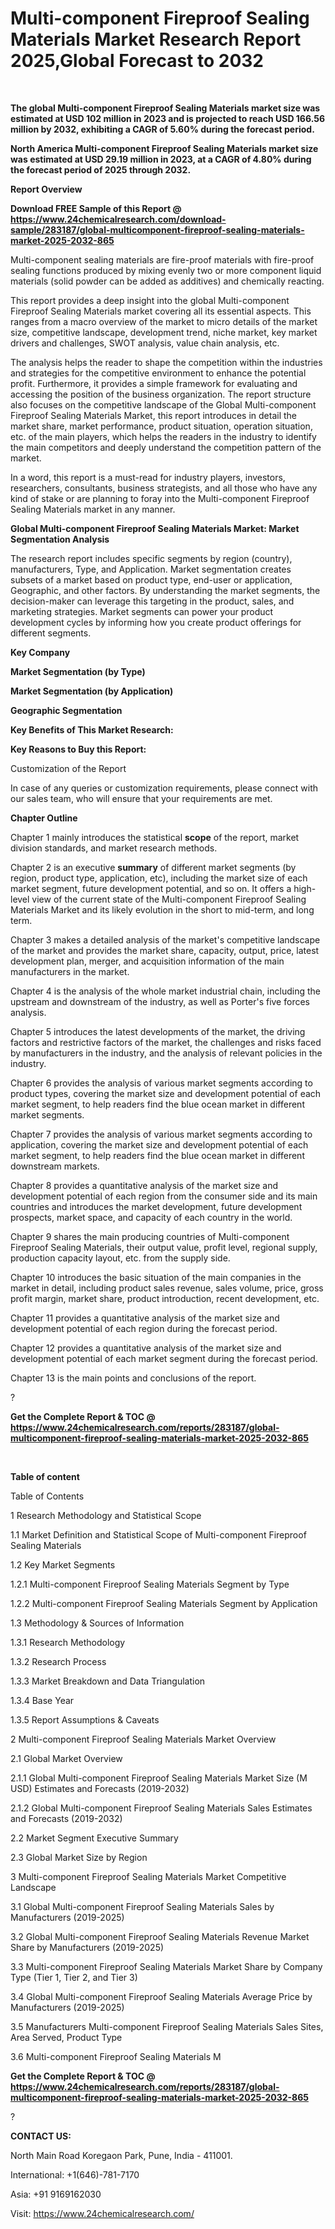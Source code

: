 <h1>Multi-component Fireproof Sealing Materials Market Research Report 2025,Global Forecast to 2032</h1><br/><p><strong>The global Multi-component Fireproof Sealing Materials market size was estimated at USD 102 million in 2023 and is projected to reach USD 166.56 million by 2032, exhibiting a <strong>CAGR</strong> of 5.60% during the forecast period.</strong></p>
 
 
 
 <p><strong>North America Multi-component Fireproof Sealing Materials market size was estimated at USD 29.19 million in 2023, at a <strong>CAGR</strong> of 4.80% during the forecast period of 2025 through 2032.</strong></p>
 
 
 
 <p><strong>Report Overview</strong></p>
 
 
 
 <div><b>Download FREE Sample of this Report @ <a href="https://www.24chemicalresearch.com/download-sample/283187/global-multicomponent-fireproof-sealing-materials-market-2025-2032-865">https://www.24chemicalresearch.com/download-sample/283187/global-multicomponent-fireproof-sealing-materials-market-2025-2032-865</a></b></div>
 
 
 
 <p>Multi-component sealing materials are fire-proof materials with fire-proof sealing functions produced by mixing evenly two or more component liquid materials (solid powder can be added as additives) and chemically reacting.</p>
 
 
 
 <p>This report provides a deep insight into the global Multi-component Fireproof Sealing Materials market covering all its essential aspects. This ranges from a macro overview of the market to micro details of the market size, competitive landscape, development trend, niche market, key market drivers and challenges, SWOT analysis, value chain analysis, etc.</p>
 
 
 
 <p>The analysis helps the reader to shape the competition within the industries and strategies for the competitive environment to enhance the potential profit. Furthermore, it provides a simple framework for evaluating and accessing the position of the business organization. The report structure also focuses on the competitive landscape of the Global Multi-component Fireproof Sealing Materials Market, this report introduces in detail the market share, market performance, product situation, operation situation, etc. of the main players, which helps the readers in the industry to identify the main competitors and deeply understand the competition pattern of the market.</p>
 
 
 
 <p>In a word, this report is a must-read for industry players, investors, researchers, consultants, business strategists, and all those who have any kind of stake or are planning to foray into the Multi-component Fireproof Sealing Materials market in any manner.</p>
 
 
 
 <p><strong>Global Multi-component Fireproof Sealing Materials Market: Market Segmentation Analysis</strong></p>
 
 
 
 <p>The research report includes specific segments by region (country), manufacturers, Type, and Application. Market segmentation creates subsets of a market based on product type, end-user or application, Geographic, and other factors. By understanding the market segments, the decision-maker can leverage this targeting in the product, sales, and marketing strategies. Market segments can power your product development cycles by informing how you create product offerings for different segments.</p>
 
 
 
 <p><strong>Key Company</strong></p>
 
 
 
 <p><strong>Market Segmentation (by Type)</strong></p>
 
 
 
 <p><strong>Market Segmentation (<strong>by Application</strong>)</strong></p>
 
 
 
 <p><strong>Geographic Segmentation</strong></p>
 
 
 
 <p><strong>Key Benefits of This Market Research:</strong></p>
 
 
 
 <p><strong>Key <strong>Reasons to Buy</strong> this Report:</strong></p>
 
 
 
 <p>Customization of the Report</p>
 
 
 
 <p>In case of any queries or customization requirements, please connect with our sales team, who will ensure that your requirements are met.</p>
 
 
 
 <p><strong>Chapter Outline</strong></p>
 
 
 
 <p>Chapter 1 mainly introduces the statistical <strong>scope</strong> of the report, market division standards, and market research methods.</p>
 
 
 
 <p>Chapter 2 is an executive <strong>summary</strong> of different market segments (by region, product type, application, etc), including the market size of each market segment, future development potential, and so on. It offers a high-level view of the current state of the Multi-component Fireproof Sealing Materials Market and its likely evolution in the short to mid-term, and long term.</p>
 
 
 
 <p>Chapter 3 makes a detailed analysis of the market&#39;s competitive landscape of the market and provides the market share, capacity, output, price, latest development plan, merger, and acquisition information of the main manufacturers in the market.</p>
 
 
 
 <p>Chapter 4 is the analysis of the whole market industrial chain, including the upstream and downstream of the industry, as well as Porter&#39;s five forces analysis.</p>
 
 
 
 <p>Chapter 5 introduces the latest developments of the market, the driving factors and restrictive factors of the market, the challenges and risks faced by manufacturers in the industry, and the analysis of relevant policies in the industry.</p>
 
 
 
 <p>Chapter 6 provides the analysis of various market segments according to product types, covering the market size and development potential of each market segment, to help readers find the blue ocean market in different market segments.</p>
 
 
 
 <p>Chapter 7 provides the analysis of various market segments according to application, covering the market size and development potential of each market segment, to help readers find the blue ocean market in different downstream markets.</p>
 
 
 
 <p>Chapter 8 provides a quantitative analysis of the market size and development potential of each region from the consumer side and its main countries and introduces the market development, future development prospects, market space, and capacity of each country in the world.</p>
 
 
 
 <p>Chapter 9 shares the main producing countries of Multi-component Fireproof Sealing Materials, their output value, profit level, regional supply, production capacity layout, etc. from the supply side.</p>
 
 
 
 <p>Chapter 10 introduces the basic situation of the main companies in the market in detail, including product sales revenue, sales volume, price, gross profit margin, market share, product introduction, recent development, etc.</p>
 
 
 
 <p>Chapter 11 provides a quantitative analysis of the market size and development potential of each region during the forecast period.</p>
 
 
 
 <p>Chapter 12 provides a quantitative analysis of the market size and development potential of each market segment during the forecast period.</p>
 
 
 
 <p>Chapter 13 is the main points and conclusions of the report.</p>
 
 
 
 <p>? </p>
 
 
 
 <div><b>Get the Complete Report & TOC @ <a href="https://www.24chemicalresearch.com/reports/283187/global-multicomponent-fireproof-sealing-materials-market-2025-2032-865">https://www.24chemicalresearch.com/reports/283187/global-multicomponent-fireproof-sealing-materials-market-2025-2032-865</a></b></div>
 
 
 
 <p><br />
 
 <b>Table of content</b></p>
 
 
 
 <p>Table of Contents<br />
 
 1 Research Methodology and Statistical Scope<br />
 
 1.1 Market Definition and Statistical Scope of Multi-component Fireproof Sealing Materials<br />
 
 1.2 Key Market Segments<br />
 
 1.2.1 Multi-component Fireproof Sealing Materials Segment by Type<br />
 
 1.2.2 Multi-component Fireproof Sealing Materials Segment by Application<br />
 
 1.3 Methodology & Sources of Information<br />
 
 1.3.1 Research Methodology<br />
 
 1.3.2 Research Process<br />
 
 1.3.3 Market Breakdown and Data Triangulation<br />
 
 1.3.4 Base Year<br />
 
 1.3.5 Report Assumptions & Caveats<br />
 
 2 Multi-component Fireproof Sealing Materials Market Overview<br />
 
 2.1 Global Market Overview<br />
 
 2.1.1 Global Multi-component Fireproof Sealing Materials Market Size (M USD) Estimates and Forecasts (2019-2032)<br />
 
 2.1.2 Global Multi-component Fireproof Sealing Materials Sales Estimates and Forecasts (2019-2032)<br />
 
 2.2 Market Segment Executive Summary<br />
 
 2.3 Global Market Size by Region<br />
 
 3 Multi-component Fireproof Sealing Materials Market Competitive Landscape<br />
 
 3.1 Global Multi-component Fireproof Sealing Materials Sales by Manufacturers (2019-2025)<br />
 
 3.2 Global Multi-component Fireproof Sealing Materials Revenue Market Share by Manufacturers (2019-2025)<br />
 
 3.3 Multi-component Fireproof Sealing Materials Market Share by Company Type (Tier 1, Tier 2, and Tier 3)<br />
 
 3.4 Global Multi-component Fireproof Sealing Materials Average Price by Manufacturers (2019-2025)<br />
 
 3.5 Manufacturers Multi-component Fireproof Sealing Materials Sales Sites, Area Served, Product Type<br />
 
 3.6 Multi-component Fireproof Sealing Materials M</p>
 
 
 
 <div><b>Get the Complete Report & TOC @ <a href="https://www.24chemicalresearch.com/reports/283187/global-multicomponent-fireproof-sealing-materials-market-2025-2032-865">https://www.24chemicalresearch.com/reports/283187/global-multicomponent-fireproof-sealing-materials-market-2025-2032-865</a></b></div>
 
 
 
 <p>? </p>
 
 
 
 <p><b>CONTACT US:</b><br />
 
 North Main Road Koregaon Park, Pune, India - 411001.<br />
 
 International: +1(646)-781-7170<br />
 
 Asia: +91 9169162030<br />
 
 Visit: <a href="https://www.24chemicalresearch.com/">https://www.24chemicalresearch.com/</a></p>